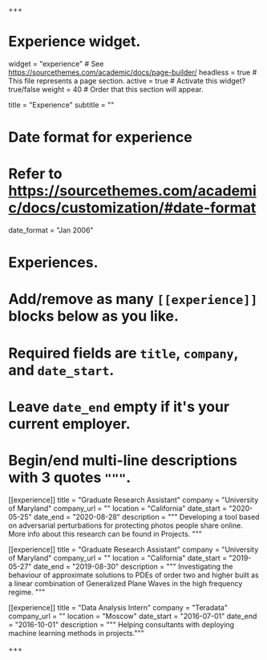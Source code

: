 +++
# Experience widget.
widget = "experience"  # See https://sourcethemes.com/academic/docs/page-builder/
headless = true  # This file represents a page section.
active = true  # Activate this widget? true/false
weight = 40  # Order that this section will appear.

title = "Experience"
subtitle = ""

# Date format for experience
#   Refer to https://sourcethemes.com/academic/docs/customization/#date-format
date_format = "Jan 2006"

# Experiences.
#   Add/remove as many `[[experience]]` blocks below as you like.
#   Required fields are `title`, `company`, and `date_start`.
#   Leave `date_end` empty if it's your current employer.
#   Begin/end multi-line descriptions with 3 quotes `"""`.
[[experience]]
  title = "Graduate Research Assistant"
  company = "University of Maryland"
  company_url = ""
  location = "California"
  date_start = "2020-05-25"
  date_end = "2020-08-28"
  description = """ Developing a tool based on adversarial perturbations for protecting photos people share online. More info about this research can be found in Projects. """


[[experience]]
  title = "Graduate Research Assistant"
  company = "University of Maryland"
  company_url = ""
  location = "California"
  date_start = "2019-05-27"
  date_end = "2019-08-30"
  description = """  Investigating the behaviour of approximate solutions to PDEs of order two and higher built as a linear combination of Generalized Plane Waves in the high frequency regime.  """
  

[[experience]] 
 title = "Data Analysis Intern" 
 company = "Teradata" 
 company_url = "" 
 location = "Moscow" 
 date_start = "2016-07-01" 
 date_end = "2016-10-01" 
 description = """ Helping consultants with deploying machine learning methods in projects."""

+++
